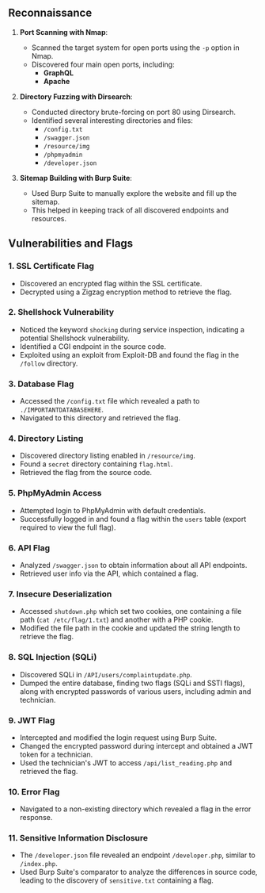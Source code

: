
## Reconnaissance

1. **Port Scanning with Nmap**:
    
    - Scanned the target system for open ports using the `-p` option in Nmap.
    - Discovered four main open ports, including:
        - **GraphQL**
        - **Apache**
2. **Directory Fuzzing with Dirsearch**:
    
    - Conducted directory brute-forcing on port 80 using Dirsearch.
    - Identified several interesting directories and files:
        - `/config.txt`
        - `/swagger.json`
        - `/resource/img`
        - `/phpmyadmin`
        - `/developer.json`
3. **Sitemap Building with Burp Suite**:
    
    - Used Burp Suite to manually explore the website and fill up the sitemap.
    - This helped in keeping track of all discovered endpoints and resources.

## Vulnerabilities and Flags

### 1. **SSL Certificate Flag**

- Discovered an encrypted flag within the SSL certificate.
- Decrypted using a Zigzag encryption method to retrieve the flag.

### 2. **Shellshock Vulnerability**

- Noticed the keyword `shocking` during service inspection, indicating a potential Shellshock vulnerability.
- Identified a CGI endpoint in the source code.
- Exploited using an exploit from Exploit-DB and found the flag in the `/follow` directory.

### 3. **Database Flag**

- Accessed the `/config.txt` file which revealed a path to `./IMPORTANTDATABASEHERE`.
- Navigated to this directory and retrieved the flag.

### 4. **Directory Listing**

- Discovered directory listing enabled in `/resource/img`.
- Found a `secret` directory containing `flag.html`.
- Retrieved the flag from the source code.

### 5. **PhpMyAdmin Access**

- Attempted login to PhpMyAdmin with default credentials.
- Successfully logged in and found a flag within the `users` table (export required to view the full flag).

### 6. **API Flag**

- Analyzed `/swagger.json` to obtain information about all API endpoints.
- Retrieved user info via the API, which contained a flag.

### 7. **Insecure Deserialization**

- Accessed `shutdown.php` which set two cookies, one containing a file path (`cat /etc/flag/1.txt`) and another with a PHP cookie.
- Modified the file path in the cookie and updated the string length to retrieve the flag.

### 8. **SQL Injection (SQLi)**

- Discovered SQLi in `/API/users/complaintupdate.php`.
- Dumped the entire database, finding two flags (SQLi and SSTI flags), along with encrypted passwords of various users, including admin and technician.

### 9. **JWT Flag**

- Intercepted and modified the login request using Burp Suite.
- Changed the encrypted password during intercept and obtained a JWT token for a technician.
- Used the technician's JWT to access `/api/list_reading.php` and retrieved the flag.

### 10. **Error Flag**

- Navigated to a non-existing directory which revealed a flag in the error response.

### 11. **Sensitive Information Disclosure**

- The `/developer.json` file revealed an endpoint `/developer.php`, similar to `/index.php`.
- Used Burp Suite's comparator to analyze the differences in source code, leading to the discovery of `sensitive.txt` containing a flag.